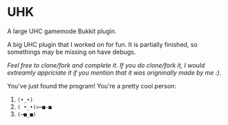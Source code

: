 # UHK
A large UHC gamemode Bukkit plugin.


A big UHC plugin that I worked on for fun. It is partially finished, so somethings may be missing on have debugs.


*Feel free to clone/fork and complete it. If you do clone/fork it, I would extreamly appriciate it if you mention that it was origninally made by me :).*


You've just found the program! You're a pretty cool person:
1. ```(•_•)```
2. ```( •_•)>⌐■-■```
3. ```(⌐■_■)```
